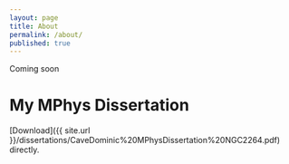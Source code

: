 ```yaml
---
layout: page
title: About
permalink: /about/
published: true
---
```


Coming soon

# My MPhys Dissertation

[Download]({{ site.url }}/dissertations/CaveDominic%20MPhysDissertation%20NGC2264.pdf) directly.

